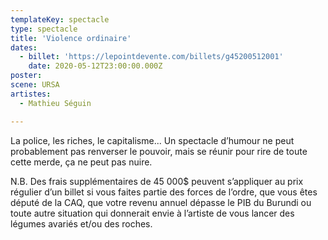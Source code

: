 ```yaml
---
templateKey: spectacle
type: spectacle
title: 'Violence ordinaire'
dates: 
  - billet: 'https://lepointdevente.com/billets/g45200512001'
    date: 2020-05-12T23:00:00.000Z
poster: 
scene: URSA
artistes:
  - Mathieu Séguin

---
```

La police, les riches, le capitalisme... Un spectacle d’humour ne peut probablement pas renverser le pouvoir, mais se réunir pour rire de toute cette merde, ça ne peut pas nuire.
 
N.B. Des frais supplémentaires de 45 000$ peuvent s’appliquer au prix régulier d’un billet si vous faites partie des forces de l’ordre, que vous êtes député de la CAQ, que votre revenu annuel dépasse le PIB du Burundi ou toute autre situation qui donnerait envie à l’artiste de vous lancer des légumes avariés et/ou des roches.
